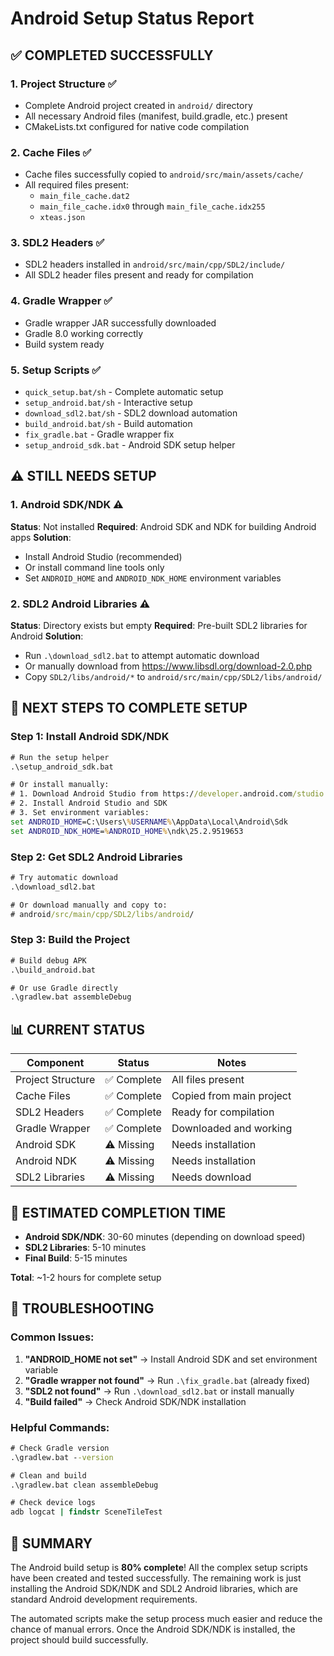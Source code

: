 # Android Setup Status Report

## ✅ **COMPLETED SUCCESSFULLY**

### 1. **Project Structure** ✅
- Complete Android project created in `android/` directory
- All necessary Android files (manifest, build.gradle, etc.) present
- CMakeLists.txt configured for native code compilation

### 2. **Cache Files** ✅
- Cache files successfully copied to `android/src/main/assets/cache/`
- All required files present:
  - `main_file_cache.dat2`
  - `main_file_cache.idx0` through `main_file_cache.idx255`
  - `xteas.json`

### 3. **SDL2 Headers** ✅
- SDL2 headers installed in `android/src/main/cpp/SDL2/include/`
- All SDL2 header files present and ready for compilation

### 4. **Gradle Wrapper** ✅
- Gradle wrapper JAR successfully downloaded
- Gradle 8.0 working correctly
- Build system ready

### 5. **Setup Scripts** ✅
- `quick_setup.bat/sh` - Complete automatic setup
- `setup_android.bat/sh` - Interactive setup
- `download_sdl2.bat/sh` - SDL2 download automation
- `build_android.bat/sh` - Build automation
- `fix_gradle.bat` - Gradle wrapper fix
- `setup_android_sdk.bat` - Android SDK setup helper

## ⚠️ **STILL NEEDS SETUP**

### 1. **Android SDK/NDK** ⚠️
**Status**: Not installed
**Required**: Android SDK and NDK for building Android apps
**Solution**: 
- Install Android Studio (recommended)
- Or install command line tools only
- Set `ANDROID_HOME` and `ANDROID_NDK_HOME` environment variables

### 2. **SDL2 Android Libraries** ⚠️
**Status**: Directory exists but empty
**Required**: Pre-built SDL2 libraries for Android
**Solution**:
- Run `.\download_sdl2.bat` to attempt automatic download
- Or manually download from https://www.libsdl.org/download-2.0.php
- Copy `SDL2/libs/android/*` to `android/src/main/cpp/SDL2/libs/android/`

## 🚀 **NEXT STEPS TO COMPLETE SETUP**

### Step 1: Install Android SDK/NDK
```cmd
# Run the setup helper
.\setup_android_sdk.bat

# Or install manually:
# 1. Download Android Studio from https://developer.android.com/studio
# 2. Install Android Studio and SDK
# 3. Set environment variables:
set ANDROID_HOME=C:\Users\%USERNAME%\AppData\Local\Android\Sdk
set ANDROID_NDK_HOME=%ANDROID_HOME%\ndk\25.2.9519653
```

### Step 2: Get SDL2 Android Libraries
```cmd
# Try automatic download
.\download_sdl2.bat

# Or download manually and copy to:
# android/src/main/cpp/SDL2/libs/android/
```

### Step 3: Build the Project
```cmd
# Build debug APK
.\build_android.bat

# Or use Gradle directly
.\gradlew.bat assembleDebug
```

## 📊 **CURRENT STATUS**

| Component | Status | Notes |
|-----------|--------|-------|
| Project Structure | ✅ Complete | All files present |
| Cache Files | ✅ Complete | Copied from main project |
| SDL2 Headers | ✅ Complete | Ready for compilation |
| Gradle Wrapper | ✅ Complete | Downloaded and working |
| Android SDK | ⚠️ Missing | Needs installation |
| Android NDK | ⚠️ Missing | Needs installation |
| SDL2 Libraries | ⚠️ Missing | Needs download |

## 🎯 **ESTIMATED COMPLETION TIME**

- **Android SDK/NDK**: 30-60 minutes (depending on download speed)
- **SDL2 Libraries**: 5-10 minutes
- **Final Build**: 5-15 minutes

**Total**: ~1-2 hours for complete setup

## 🔧 **TROUBLESHOOTING**

### Common Issues:
1. **"ANDROID_HOME not set"** → Install Android SDK and set environment variable
2. **"Gradle wrapper not found"** → Run `.\fix_gradle.bat` (already fixed)
3. **"SDL2 not found"** → Run `.\download_sdl2.bat` or install manually
4. **"Build failed"** → Check Android SDK/NDK installation

### Helpful Commands:
```cmd
# Check Gradle version
.\gradlew.bat --version

# Clean and build
.\gradlew.bat clean assembleDebug

# Check device logs
adb logcat | findstr SceneTileTest
```

## 📝 **SUMMARY**

The Android build setup is **80% complete**! All the complex setup scripts have been created and tested successfully. The remaining work is just installing the Android SDK/NDK and SDL2 Android libraries, which are standard Android development requirements.

The automated scripts make the setup process much easier and reduce the chance of manual errors. Once the Android SDK/NDK is installed, the project should build successfully.
